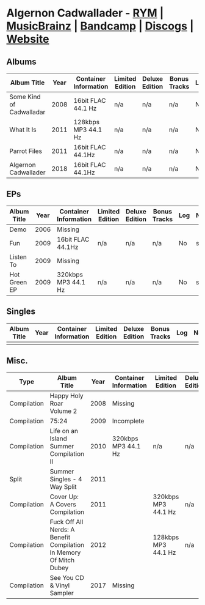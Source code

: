 # Algernon Cadwallader - [RYM](https://rateyourmusic.com/artist/algernon-cadwallader) | [MusicBrainz](https://musicbrainz.org/artist/47272420-4b41-43cb-a009-a349b9d87f42) | [Bandcamp](https://algernoncadwallader.bandcamp.com/music) | [Discogs](https://www.discogs.com/artist/1438351) | [Website](https://www.algernoncadwallader.com/)

## Albums
| Album Title | Year | Container Information | Limited Edition | Deluxe Edition | Bonus Tracks | Log | Notes | 
| --- | --- | --- | --- | --- | --- | --- | --- |
| Some Kind of Cadwalladar | 2008 | 16bit FLAC 44.1 Hz | n/a | n/a | n/a | No | slsk |
| What It Is | 2011 | 128kbps MP3 44.1 Hz | n/a | n/a | n/a | No | slsk |
| Parrot Files | 2011 | 16bit FLAC 44.1Hz | n/a | n/a | n/a | No | slsk |
| Algernon Cadwallader | 2018 | 16bit FLAC 44.1Hz | n/a | n/a | n/a | No | slsk |

## EPs
| Album Title | Year | Container Information | Limited Edition | Deluxe Edition | Bonus Tracks | Log | Notes |
| --- | --- | --- | --- | --- | --- | --- | --- |
| Demo | 2006 | Missing |  |  |  |  |  |
| Fun | 2009 | 16bit FLAC 44.1Hz | n/a | n/a | n/a | No | slsk |
| Listen To | 2009 | Missing |
| Hot Green EP | 2009 | 320kbps MP3 44.1 Hz | n/a | n/a | n/a | No | slsk |

## Singles
| Album Title | Year | Container Information | Limited Edition | Deluxe Edition | Bonus Tracks | Log | Notes |
| --- | --- | --- | --- | --- | --- | --- | --- |
|  |  |  |  |  |  |  |  |

## Misc.
| Type | Album Title | Year | Container Information | Limited Edition | Deluxe Edition | Bonus Tracks | Log | Notes |
| --- | --- | --- | --- | --- | --- | --- | --- | --- |
| Compilation | Happy Holy Roar Volume 2 | 2008 | Missing | 
| Compilation | 75:24 | 2009 | Incomplete | 
| Compilation | Life on an Island Summer Compilation II | 2010 | 320kbps MP3 44.1 Hz | n/a | n/a | n/a | No | slsk |
| Split | Summer Singles - 4 Way Split | 2011 |
| Compilation | Cover Up: A Covers Compilation | 2011 | | 320kbps MP3 44.1 Hz | n/a | n/a | n/a | No | slsk |
| Compilation | Fuck Off All Nerds: A Benefit Compilation In Memory Of Mitch Dubey | 2012 | | 128kbps MP3 44.1 Hz | n/a | n/a | n/a | No | slsk |
| Compilation | See You CD & Vinyl Sampler | 2017 | Missing |
